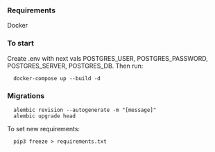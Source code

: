 ### Requirements

Docker

### To start

Create .env with next vals POSTGRES_USER, POSTGRES_PASSWORD, POSTGRES_SERVER, POSTGRES_DB.
Then run:

```
  docker-compose up --build -d
```

### Migrations

```
  alembic revision --autogenerate -m "[message]"
  alembic upgrade head
```

To set new requirements:

```
  pip3 freeze > requirements.txt
```
